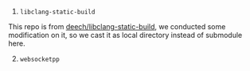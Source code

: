 1. `libclang-static-build`

This repo is from [deech/libclang-static-build](https://github.com/deech/libclang-static-build), we conducted some modification on it, so we cast it as local directory instead of submodule here.

2. `websocketpp`
